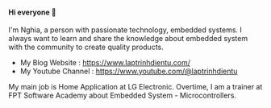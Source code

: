 #### Hi everyone 👋
I'm Nghia, a person with passionate technology, embedded systems. I always want to learn and share the knowledge about embedded system with the community to create quality products.
* My Blog Website : https://www.laptrinhdientu.com/
* My Youtube Channel : https://www.youtube.com/@laptrinhdientu

My main job is Home Application at LG Electronic. Overtime, I am a trainer at FPT Software Academy about Embedded System - Microcontrollers.

<!--
**nghia12a1-t-ara/nghia12a1-t-ara** is a ✨ _special_ ✨ repository because its `README.md` (this file) appears on your GitHub profile.

Here are some ideas to get you started:

- 🔭 I’m currently working on ...
- 🌱 I’m currently learning ...
- 👯 I’m looking to collaborate on ...
- 🤔 I’m looking for help with ...
- 💬 Ask me about ...
- 📫 How to reach me: ...
- 😄 Pronouns: ...
- ⚡ Fun fact: ...
-->
